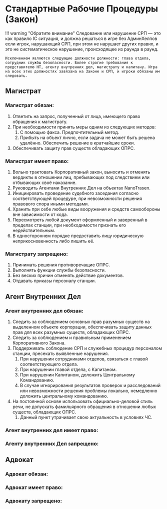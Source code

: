 # Стандартные Рабочие Процедуры (Закон)

!!! warning "Обратите внимание"
    Следование или нарушение СРП — это как правило IC ситуация, и должна решаться в игре без АдминХелпов если игрок, нарушающий СРП, при этом не нарушает других правил, и это не систематическое нарушение, происходящее из раунда в раунд.

    Исключением являются следующие должности должности: глава отдела, сотрудник службы безопасности. Более строгие требования к представителю НТ, агенту внутренних дел, магистрату и капитану. Игра на всех этих должностях завязана на Законе и СРП, и игроки обязаны им следовать.
	
## Магистрат 

### Магистрат обязан:

1. Ответить на запрос, полученный от лица, имеющего право обращения к магистрату.  
2. При необходимости принять меры одним из следующих методов:  
	1. С помощью факса. Предпочтительный метод.  
    2. Прибыть на объект лично, если задача не может быть решена удалённо. Обеспечить решение в кратчайшие сроки.    
3. Обеспечивать защиту прав существ обладающих ОПРС.  

### Магистрат имеет право:

1. Вольно трактовать Корпоративный закон, выносить и отменять вердикты в отношении лиц, пребывающих под следствием или отбывающих своё наказание.  
2. Руководить Агентами Внутренних Дел на объектах NanoTrasen.  
3. Инициировать проведение судебного заседания согласно соответствующей процедуре, при невозможности решения правового спора иными методами.  
4. Хранить при себе любые виды вооружения и средств самообороны вне зависимости от кода.  
5. Пересмотреть любой документ оформленный и заверенный в пределах станции, при необходимости признать его недействительным.  
6. В одностороннем порядке предоставить лицу юридическую неприкосновенность либо лишить её.   

### Магистрату запрещено: 

1. Принимать решения противоречащие ОПРС.  
2. Выполнять функции службы безопасности.  
3. Без веских причин отменять действие документов.  
4. Отдавать приказы персоналу станции.  

## Агент Внутренних Дел

### Агент внутренних дел обязан:

1. Следить за соблюдением основных прав разумных существ на выделенном объекте корпорации, обеспечивать защиту данных прав для всех разумных существ, обладающих ОПРС.  
2. Следить за соблюдением и правильным применением Корпоративного Закона.  
3. Поддерживать соблюдение СРП и служебных процедур персоналом станции, пресекать выявленные нарушения.  
	1. При нарушении сотрудниками отделов, связаться с главой соответствующего отдела.  
    2. При нарушении главой отдела, с Капитаном.  
    3. При нарушении Капитаном, доложить Центральному Командованию.  
    4. В случае игнорирования результатов проверок и расследований или невозможности решения проблемы локально, немедленно доложить центральному командованию.  
4. На постоянной основе использовать официально-деловой стиль речи, не допускать фамильярного обращения в отношении любых существ, обладающих ОПРС.  
	1. Данный пункт утрачивает свою актуальность в условиях ЧС.  

### Агент внутренних дел имеет право:

### Агенту внутренних Дел запрещено:

## Адвокат

### Адвокат обязан:

### Адвокат имеет право:

### Адвокату запрещено: